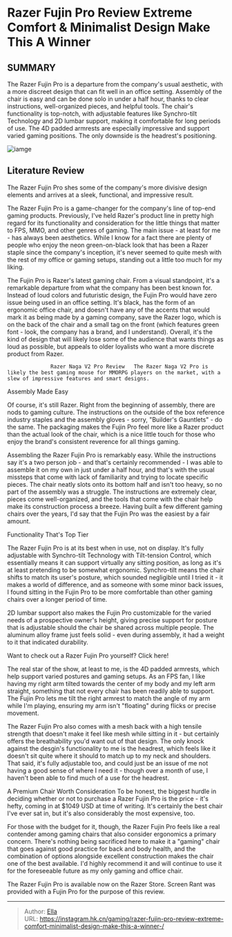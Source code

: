 # Razer Fujin Pro Review Extreme Comfort &amp; Minimalist Design Make This A Winner 


## SUMMARY 



  The Razer Fujin Pro is a departure from the company&#39;s usual aesthetic, with a more discreet design that can fit well in an office setting.   Assembly of the chair is easy and can be done solo in under a half hour, thanks to clear instructions, well-organized pieces, and helpful tools.   The chair&#39;s functionality is top-notch, with adjustable features like Synchro-tilt Technology and 2D lumbar support, making it comfortable for long periods of use. The 4D padded armrests are especially impressive and support varied gaming positions. The only downside is the headrest&#39;s positioning.  

![iamge](https://static1.srcdn.com/wordpress/wp-content/uploads/2023/11/razer-fujin-pro-review.jpg)

## Literature Review

The Razer Fujin Pro shes some of the company&#39;s more divisive design elements and arrives at a sleek, functional, and impressive result.




The Razer Fujin Pro is a game-changer for the company&#39;s line of top-end gaming products. Previously, I&#39;ve held Razer&#39;s product line in pretty high regard for its functionality and consideration for the little things that matter to FPS, MMO, and other genres of gaming. The main issue - at least for me - has always been aesthetics. While I know for a fact there are plenty of people who enjoy the neon green-on-black look that has been a Razer staple since the company&#39;s inception, it&#39;s never seemed to quite mesh with the rest of my office or gaming setups, standing out a little too much for my liking.




The Fujin Pro is Razer&#39;s latest gaming chair. From a visual standpoint, it&#39;s a remarkable departure from what the company has been best known for. Instead of loud colors and futuristic design, the Fujin Pro would have zero issue being used in an office setting. It&#39;s black, has the form of an ergonomic office chair, and doesn&#39;t have any of the accents that would mark it as being made by a gaming company, save the Razer logo, which is on the back of the chair and a small tag on the front (which features green font - look, the company has a brand, and I understand). Overall, it&#39;s the kind of design that will likely lose some of the audience that wants things as loud as possible, but appeals to older loyalists who want a more discrete product from Razer.

                  Razer Naga V2 Pro Review   The Razer Naga V2 Pro is likely the best gaming mouse for MMORPG players on the market, with a slew of impressive features and smart designs.   





 Assembly Made Easy 
          

Of course, it&#39;s still Razer. Right from the beginning of assembly, there are nods to gaming culture. The instructions on the outside of the box reference industry staples and the assembly gloves - sorry, &#34;Builder&#39;s Gauntlets&#34; - do the same. The packaging makes the Fujin Pro feel more like a Razer product than the actual look of the chair, which is a nice little touch for those who enjoy the brand&#39;s consistent reverence for all things gaming.

Assembling the Razer Fujin Pro is remarkably easy. While the instructions say it&#39;s a two person job - and that&#39;s certainly recommended - I was able to assemble it on my own in just under a half hour, and that&#39;s with the usual missteps that come with lack of familiarity and trying to locate specific pieces. The chair neatly slots onto its bottom half and isn&#39;t too heavy, so no part of the assembly was a struggle. The instructions are extremely clear, pieces come well-organized, and the tools that come with the chair help make its construction process a breeze. Having built a few different gaming chairs over the years, I&#39;d say that the Fujin Pro was the easiest by a fair amount.






 Functionality That&#39;s Top Tier 
          

The Razer Fujin Pro is at its best when in use, not on display. It&#39;s fully adjustable with Synchro-tilt Technology with Tilt-tension Control, which essentially means it can support virtually any sitting position, as long as it&#39;s at least pretending to be somewhat ergonomic. Synchro-tilt means the chair shifts to match its user&#39;s posture, which sounded negligible until I tried it - it makes a world of difference, and as someone with some minor back issues, I found sitting in the Fujin Pro to be more comfortable than other gaming chairs over a longer period of time.

2D lumbar support also makes the Fujin Pro customizable for the varied needs of a prospective owner&#39;s height, giving precise support for posture that is adjustable should the chair be shared across multiple people. The aluminum alloy frame just feels solid - even during assembly, it had a weight to it that indicated durability.




Want to check out a Razer Fujin Pro yourself? Click here!

The real star of the show, at least to me, is the 4D padded armrests, which help support varied postures and gaming setups. As an FPS fan, I like having my right arm tilted towards the center of my body and my left arm straight, something that not every chair has been readily able to support. The Fujin Pro lets me tilt the right armrest to match the angle of my arm while I&#39;m playing, ensuring my arm isn&#39;t &#34;floating&#34; during flicks or precise movement.

The Razer Fujin Pro also comes with a mesh back with a high tensile strength that doesn&#39;t make it feel like mesh while sitting in it - but certainly offers the breathability you&#39;d want out of that design. The only knock against the desgin&#39;s functionality to me is the headrest, which feels like it doesn&#39;t sit quite where it should to match up to my neck and shoulders. That said, it&#39;s fully adjustable too, and could just be an issue of me not having a good sense of where I need it - though over a month of use, I haven&#39;t been able to find much of a use for the headrest.






 A Premium Chair Worth Consideration 
To be honest, the biggest hurdle in deciding whether or not to purchase a Razer Fujin Pro is the price - it&#39;s hefty, coming in at $1049 USD at time of writing. It&#39;s certainly the best chair I&#39;ve ever sat in, but it&#39;s also considerably the most expensive, too.

For those with the budget for it, though, the Razer Fujin Pro feels like a real contender among gaming chairs that also consider ergonomics a primary concern. There&#39;s nothing being sacrificed here to make it a &#34;gaming&#34; chair that goes against good practice for back and body health, and the combination of options alongside excellent construction makes the chair one of the best available. I&#39;d highly recommend it and will continue to use it for the foreseeable future as my only gaming and office chair.

The Razer Fujin Pro is available now on the Razer Store. Screen Rant was provided with a Fujin Pro for the purpose of this review.



---

> Author: [Ella](https://instagram.hk.cn/)  
> URL: https://instagram.hk.cn/gaming/razer-fujin-pro-review-extreme-comfort-minimalist-design-make-this-a-winner-/  


